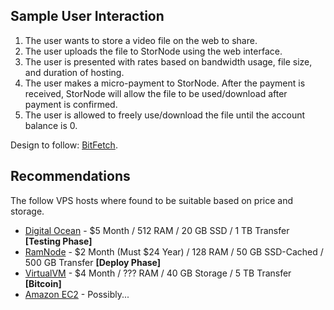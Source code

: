 ## Sample User Interaction ##

1. The user wants to store a video file on the web to share.
2. The user uploads the file to StorNode using the web interface.
3. The user is presented with rates based on bandwidth usage, file size, and duration of hosting. 
4. The user makes a micro-payment to StorNode. After the payment is received, StorNode will allow the file to be used/download after payment is confirmed.
5. The user is allowed to freely use/download the file until the account balance is 0. 

Design to follow: [BitFetch](https://bitfetch.com/).

## Recommendations ##
The follow VPS hosts where found to be suitable based on price and storage. 

- [Digital Ocean](http://digitalocean.com) - $5 Month / 512 RAM / 20 GB SSD / 1 TB Transfer **[Testing Phase]**
- [RamNode](http://www.ramnode.com/) - $2 Month (Must $24 Year) / 128 RAM / 50 GB SSD-Cached / 500 GB Transfer **[Deploy Phase]**
- [VirtualVM](http://www.virtualvm.com/) - $4 Month / ??? RAM / 40 GB Storage / 5 TB Transfer **[Bitcoin]**
- [Amazon EC2](https://aws.amazon.com/ec2/) - Possibly...